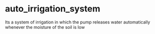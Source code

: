 # auto_irrigation_system
Its a system of irrigation in which the pump releases water  automatically whenever the moisture of the soil is low
